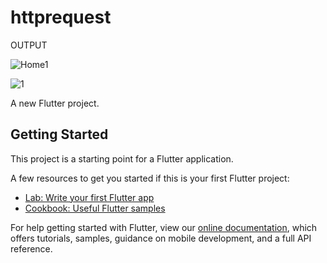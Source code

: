 # httprequest

OUTPUT

![Home1](https://user-images.githubusercontent.com/70737564/114340168-2643dc00-9b81-11eb-89ca-3142b27a9d85.jpeg)


![1](https://user-images.githubusercontent.com/70737564/114027899-12a72580-98a2-11eb-9932-d1b13530e156.jpeg)


A new Flutter project.

## Getting Started

This project is a starting point for a Flutter application.

A few resources to get you started if this is your first Flutter project:

- [Lab: Write your first Flutter app](https://flutter.dev/docs/get-started/codelab)
- [Cookbook: Useful Flutter samples](https://flutter.dev/docs/cookbook)

For help getting started with Flutter, view our
[online documentation](https://flutter.dev/docs), which offers tutorials,
samples, guidance on mobile development, and a full API reference.
